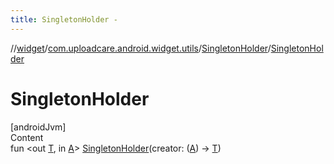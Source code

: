 ```yaml
---
title: SingletonHolder -
---
```

//[widget](../../index.md)/[com.uploadcare.android.widget.utils](../index.md)/[SingletonHolder](index.md)/[SingletonHolder](-singleton-holder.md)



# SingletonHolder  
[androidJvm]  
Content  
fun <out [T](index.md), in [A](index.md)> [SingletonHolder](-singleton-holder.md)(creator: ([A](index.md)) -> [T](index.md))  



